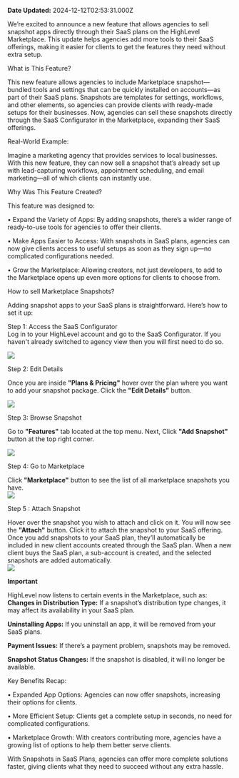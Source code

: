 **Date Updated:** 2024-12-12T02:53:31.000Z
  
  
We’re excited to announce a new feature that allows agencies to sell snapshot apps directly through their SaaS plans on the HighLevel Marketplace. This update helps agencies add more tools to their SaaS offerings, making it easier for clients to get the features they need without extra setup.

  
What is This Feature?

This new feature allows agencies to include Marketplace snapshot—bundled tools and settings that can be quickly installed on accounts—as part of their SaaS plans. Snapshots are templates for settings, workflows, and other elements, so agencies can provide clients with ready-made setups for their businesses. Now, agencies can sell these snapshots directly through the SaaS Configurator in the Marketplace, expanding their SaaS offerings.  
  
Real-World Example:

Imagine a marketing agency that provides services to local businesses. With this new feature, they can now sell a snapshot that’s already set up with lead-capturing workflows, appointment scheduling, and email marketing—all of which clients can instantly use.

  
Why Was This Feature Created?

This feature was designed to:

• Expand the Variety of Apps: By adding snapshots, there’s a wider range of ready-to-use tools for agencies to offer their clients.

• Make Apps Easier to Access: With snapshots in SaaS plans, agencies can now give clients access to useful setups as soon as they sign up—no complicated configurations needed.

• Grow the Marketplace: Allowing creators, not just developers, to add to the Marketplace opens up even more options for clients to choose from.

  
How to sell Marketplace Snapshots?

Adding snapshot apps to your SaaS plans is straightforward. Here’s how to set it up:

  
Step 1: Access the SaaS Configurator  
Log in to your HighLevel account and go to the SaaS Configurator. If you haven't already switched to agency view then you will first need to do so.

![](https://s3.amazonaws.com/cdn.freshdesk.com/data/helpdesk/attachments/production/155036547868/original/L8h35aKJeFzCHxWS6kCYEYfkuA-_VPNBbw.png?1731577211)

  
Step 2: Edit Details

Once you are inside **"Plans & Pricing"** hover over the plan where you want to add your snapshot package. Click the **"Edit Details"** button.

![](https://s3.amazonaws.com/cdn.freshdesk.com/data/helpdesk/attachments/production/155036547967/original/zheK12CFFbCrvBDC223rNwlqyuEZr1F5dw.png?1731577236)

  
Step 3: Browse Snapshot

Go to **"Features"** tab located at the top menu. Next, Click **"Add Snapshot"** button at the top right corner.

![](https://s3.amazonaws.com/cdn.freshdesk.com/data/helpdesk/attachments/production/155036547988/original/JdnBbaG7-O2yTnxivI9wjTcPTYboMj_s1A.png?1731577260)

  
Step 4: Go to Marketplace

Click **"Marketplace"** button to see the list of all marketplace snapshots you have.  
![](https://s3.amazonaws.com/cdn.freshdesk.com/data/helpdesk/attachments/production/155036548878/original/yNNs36--DJd7cx9um5ZIvcXhev3K52MLxg.png?1731577743)

  
Step 5 : Attach Snapshot

Hover over the snapshot you wish to attach and click on it. You will now see the **"Attach"** button. Click it to attach the snapshot to your SaaS offering. Once you add snapshots to your SaaS plan, they’ll automatically be included in new client accounts created through the SaaS plan. When a new client buys the SaaS plan, a sub-account is created, and the selected snapshots are added automatically.  
![](https://s3.amazonaws.com/cdn.freshdesk.com/data/helpdesk/attachments/production/155036549301/original/adnf8GeBcI5EGQCiPNUbWZIuqXz0u10sUw.png?1731577992)

  
**Important**

HighLevel now listens to certain events in the Marketplace, such as:  
**Changes in Distribution Type:** If a snapshot’s distribution type changes, it may affect its availability in your SaaS plan.

**Uninstalling Apps:** If you uninstall an app, it will be removed from your SaaS plans.

**Payment Issues:** If there’s a payment problem, snapshots may be removed.

**Snapshot Status Changes:** If the snapshot is disabled, it will no longer be available.

  
Key Benefits Recap:

• Expanded App Options: Agencies can now offer snapshots, increasing their options for clients.

• More Efficient Setup: Clients get a complete setup in seconds, no need for complicated configurations.

• Marketplace Growth: With creators contributing more, agencies have a growing list of options to help them better serve clients.  
  
With Snapshots in SaaS Plans, agencies can offer more complete solutions faster, giving clients what they need to succeed without any extra hassle.
